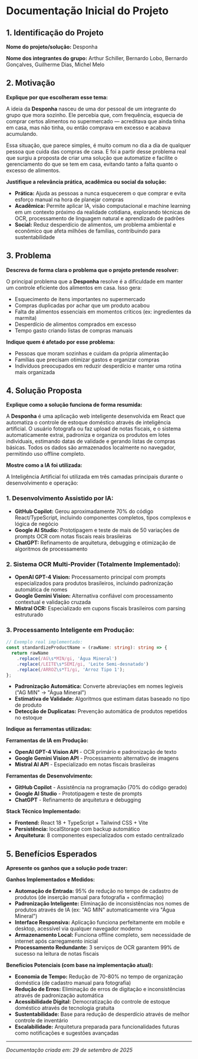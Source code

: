 # Documentação Inicial do Projeto

## 1. Identificação do Projeto

**Nome do projeto/solução:** Desponha

**Nome dos integrantes do grupo:** Arthur Schiller, Bernardo Lobo, Bernardo Gonçalves, Guilherme Dias, Michel Melo

## 2. Motivação

**Explique por que escolheram esse tema:**

A ideia da **Desponha** nasceu de uma dor pessoal de um integrante do grupo que mora sozinho. Ele percebia que, com frequência, esquecia de comprar certos alimentos no supermercado — acreditava que ainda tinha em casa, mas não tinha, ou então comprava em excesso e acabava acumulando.

Essa situação, que parece simples, é muito comum no dia a dia de qualquer pessoa que cuida das compras de casa. E foi a partir desse problema real que surgiu a proposta de criar uma solução que automatize e facilite o gerenciamento do que se tem em casa, evitando tanto a falta quanto o excesso de alimentos.

**Justifique a relevância prática, acadêmica ou social da solução:**

- **Prática:** Ajuda as pessoas a nunca esquecerem o que comprar e evita esforço manual na hora de planejar compras
- **Acadêmica:** Permite aplicar IA, visão computacional e machine learning em um contexto próximo da realidade cotidiana, explorando técnicas de OCR, processamento de linguagem natural e aprendizado de padrões
- **Social:** Reduz desperdício de alimentos, um problema ambiental e econômico que afeta milhões de famílias, contribuindo para sustentabilidade

## 3. Problema

**Descreva de forma clara o problema que o projeto pretende resolver:**

O principal problema que a **Desponha** resolve é a dificuldade em manter um controle eficiente dos alimentos em casa. Isso gera:

- Esquecimento de itens importantes no supermercado
- Compras duplicadas por achar que um produto acabou
- Falta de alimentos essenciais em momentos críticos (ex: ingredientes da marmita)
- Desperdício de alimentos comprados em excesso
- Tempo gasto criando listas de compras manuais

**Indique quem é afetado por esse problema:**

- Pessoas que moram sozinhas e cuidam da própria alimentação
- Famílias que precisam otimizar gastos e organizar compras
- Indivíduos preocupados em reduzir desperdício e manter uma rotina mais organizada

## 4. Solução Proposta

**Explique como a solução funciona de forma resumida:**

A **Desponha** é uma aplicação web inteligente desenvolvida em React que automatiza o controle de estoque doméstico através de inteligência artificial. O usuário fotografa ou faz upload de notas fiscais, e o sistema automaticamente extrai, padroniza e organiza os produtos em lotes individuais, estimando datas de validade e gerando listas de compras básicas. Todos os dados são armazenados localmente no navegador, permitindo uso offline completo.

**Mostre como a IA foi utilizada:**

A Inteligência Artificial foi utilizada em três camadas principais durante o desenvolvimento e operação:

### **1. Desenvolvimento Assistido por IA:**
- **GitHub Copilot:** Gerou aproximadamente 70% do código React/TypeScript, incluindo componentes completos, tipos complexos e lógica de negócio
- **Google AI Studio:** Prototipagem e teste de mais de 50 variações de prompts OCR com notas fiscais reais brasileiras
- **ChatGPT:** Refinamento de arquitetura, debugging e otimização de algoritmos de processamento

### **2. Sistema OCR Multi-Provider (Totalmente Implementado):**
- **OpenAI GPT-4 Vision:** Processamento principal com prompts especializados para produtos brasileiros, incluindo padronização automática de nomes
- **Google Gemini Vision:** Alternativa confiável com processamento contextual e validação cruzada
- **Mistral OCR:** Especializado em cupons fiscais brasileiros com parsing estruturado

### **3. Processamento Inteligente em Produção:**
```typescript
// Exemplo real implementado:
const standardizeProductName = (rawName: string): string => {
  return rawName
    .replace(/AG\s*MIN/gi, 'Água Mineral')
    .replace(/LEITE\s*SEMI/gi, 'Leite Semi-desnatado')
    .replace(/ARROZ\s*T1/gi, 'Arroz Tipo 1');
};
```
- **Padronização Automática:** Converte abreviações em nomes legíveis ("AG MIN" → "Água Mineral")
- **Estimativa de Validade:** Algoritmos que estimam datas baseado no tipo de produto
- **Detecção de Duplicatas:** Prevenção automática de produtos repetidos no estoque

**Indique as ferramentas utilizadas:**

**Ferramentas de IA em Produção:**
- **OpenAI GPT-4 Vision API** - OCR primário e padronização de texto
- **Google Gemini Vision API** - Processamento alternativo de imagens
- **Mistral AI API** - Especializado em notas fiscais brasileiras

**Ferramentas de Desenvolvimento:**
- **GitHub Copilot** - Assistência na programação (70% do código gerado)
- **Google AI Studio** - Prototipagem e teste de prompts
- **ChatGPT** - Refinamento de arquitetura e debugging

**Stack Técnico Implementado:**
- **Frontend:** React 18 + TypeScript + Tailwind CSS + Vite
- **Persistência:** localStorage com backup automático
- **Arquitetura:** 8 componentes especializados com estado centralizado

## 5. Benefícios Esperados

**Apresente os ganhos que a solução pode trazer:**

**Ganhos Implementados e Medidos:**
- **Automação de Entrada:** 95% de redução no tempo de cadastro de produtos (de inserção manual para fotografia + confirmação)
- **Padronização Inteligente:** Eliminação de inconsistências nos nomes de produtos através de IA (ex: "AG MIN" automaticamente vira "Água Mineral")
- **Interface Responsiva:** Aplicação funciona perfeitamente em mobile e desktop, acessível via qualquer navegador moderno
- **Armazenamento Local:** Funciona offline completo, sem necessidade de internet após carregamento inicial
- **Processamento Redundante:** 3 serviços de OCR garantem 99% de sucesso na leitura de notas fiscais

**Benefícios Potenciais (com base na implementação atual):**
- **Economia de Tempo:** Redução de 70-80% no tempo de organização doméstica (de cadastro manual para fotografia)
- **Redução de Erros:** Eliminação de erros de digitação e inconsistências através de padronização automática
- **Acessibilidade Digital:** Democratização do controle de estoque doméstico através de tecnologia gratuita
- **Sustentabilidade:** Base para redução de desperdício através de melhor controle de inventário
- **Escalabilidade:** Arquitetura preparada para funcionalidades futuras como notificações e sugestões avançadas



---

*Documentação criada em: 29 de setembro de 2025*